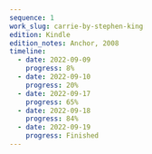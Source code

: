 ```yaml
---
sequence: 1
work_slug: carrie-by-stephen-king
edition: Kindle
edition_notes: Anchor, 2008
timeline:
  - date: 2022-09-09
    progress: 8%
  - date: 2022-09-10
    progress: 20%
  - date: 2022-09-17
    progress: 65%
  - date: 2022-09-18
    progress: 84%
  - date: 2022-09-19
    progress: Finished
---
```

